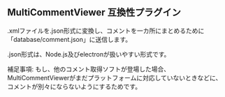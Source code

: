 ## MultiCommentViewer 互換性プラグイン
.xmlファイルを.json形式に変換し、コメントを一カ所にまとめるために「database/comment.json」に送信します。

.json形式は、Node.js及びelectronが扱いやすい形式です。

補足事項: もし、他のコメント取得ソフトが登場した場合、MultiCommentViewerがまだプラットフォームに対応していないときなどに、コメントが別々にならないようにするためです。
